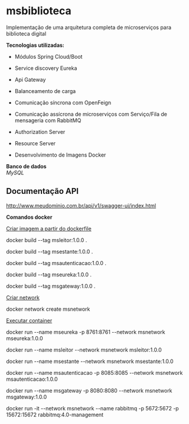 # msbiblioteca
Implementação de uma arquitetura completa de microserviços para biblioteca digital

**Tecnologias utilizadas:** <br>

- Módulos Spring Cloud/Boot

- Service discovery Eureka

- Api Gateway

- Balanceamento de carga

- Comunicação síncrona com OpenFeign 

- Comunicação assícrona de microserviços com Serviço/Fila de mensageria com RabbitMQ

- Authorization Server
  
- Resource Server
    
- Desenvolvimento de Imagens Docker

**Banco de dados** <br>
*MySQL*

## Documentação API
http://www.meudominio.com.br/api/v1/swagger-ui/index.html

**Comandos docker** <br>

<ins>Criar imagem a partir do dockerfile</ins>

docker build --tag msleitor:1.0.0 .

docker build --tag msestante:1.0.0 .

docker build --tag msautenticacao:1.0.0 .

docker build --tag mseureka:1.0.0 .

docker build --tag msgateway:1.0.0 .

<ins>Criar network</ins> <br>

docker network create msnetwork

<ins>Executar container</ins>

docker run --name mseureka -p 8761:8761 --network msnetwork mseureka:1.0.0

docker run --name msleitor --network msnetwork msleitor:1.0.0

docker run --name msestante --network msnetwork msestante:1.0.0

docker run --name msautenticacao -p 8085:8085 --network msnetwork msautenticacao:1.0.0

docker run --name msgateway -p 8080:8080 --network msnetwork msgateway:1.0.0

docker run -it --network msnetwork  --name rabbitmq -p 5672:5672 -p 15672:15672 rabbitmq:4.0-management
